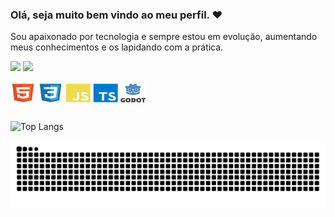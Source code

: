 ### Olá, seja muito bem vindo ao meu perfil. ❤️
Sou apaixonado por tecnologia e sempre estou em evolução, aumentando meus conhecimentos e os lapidando com a prática.

<div>
  <a href = "mailto:kaik.francisco@gmail.com"><img src="https://img.shields.io/badge/-Gmail-%23333?style=for-the-badge&logo=gmail&logoColor=white" target="_blank"></a>
  <a href="https://www.linkedin.com/in/rafaella-ballerini-45875016a" target="_blank"><img src="https://img.shields.io/badge/-LinkedIn-%230077B5?style=for-the-badge&logo=linkedin&logoColor=white" target="_blank"></a>
</div><br />

<div>
  <img align="center" alt="Dandrade-HTML" height="30" width="40" src="https://raw.githubusercontent.com/devicons/devicon/master/icons/html5/html5-original.svg">
  <img align="center" alt="Dandrade-CSS" height="30" width="40" src="https://raw.githubusercontent.com/devicons/devicon/master/icons/css3/css3-original.svg">
  <img align="center" alt="Dandrade-Js" height="30" width="40" src="https://raw.githubusercontent.com/devicons/devicon/master/icons/javascript/javascript-plain.svg">
  <img align="center" alt="Dandrade-Ts" height="30" width="40" src="https://raw.githubusercontent.com/devicons/devicon/master/icons/typescript/typescript-plain.svg">
  <img align="center" alt="Dandrade-Godot" height="30" width="40" src="https://raw.githubusercontent.com/devicons/devicon/master/icons/godot/godot-original-wordmark.svg">
</div>

##

![Top Langs](https://github-readme-stats.vercel.app/api/top-langs/?username=kaikdandrade)

<picture>
  <source media="(prefers-color-scheme: dark)" srcset="https://raw.githubusercontent.com/kaikdandrade/kaikdandrade/output/github-contribution-grid-snake-dark.svg">
  <source media="(prefers-color-scheme: light)" srcset="https://raw.githubusercontent.com/kaikdandrade/kaikdandrade/output/github-contribution-grid-snake.svg">
  <img alt="github contribution grid snake animation" src="https://raw.githubusercontent.com/kaikdandrade/kaikdandrade/output/github-contribution-grid-snake.svg">
</picture>
